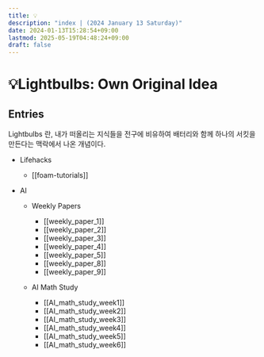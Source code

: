 ```yaml
---
title: 💡
description: "index | (2024 January 13 Saturday)"
date: 2024-01-13T15:28:54+09:00
lastmod: 2025-05-19T04:48:24+09:00
draft: false
---
```


# 💡Lightbulbs: Own Original Idea

## Entries
Lightbulbs 란, 내가 떠올리는 지식들을 전구에 비유하여 배터리와 함께 하나의 서킷을 만든다는 맥락에서 나온 개념이다.

- Lifehacks
    - [[foam-tutorials]]

- AI
  - Weekly Papers
    - [[weekly_paper_1]]
    - [[weekly_paper_2]]
    - [[weekly_paper_3]]
    - [[weekly_paper_4]]
    - [[weekly_paper_5]]
    - [[weekly_paper_8]]
    - [[weekly_paper_9]]

  - AI Math Study
    - [[AI_math_study_week1]]
    - [[AI_math_study_week2]]
    - [[AI_math_study_week3]]
    - [[AI_math_study_week4]]
    - [[AI_math_study_week5]]
    - [[AI_math_study_week6]]